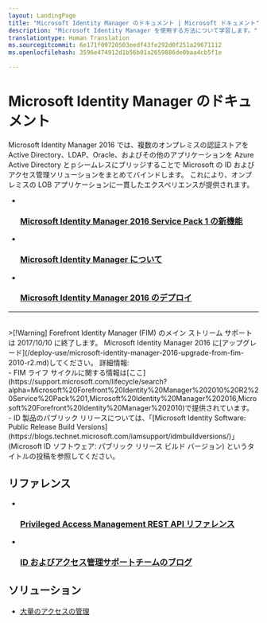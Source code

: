 ```yaml
---
layout: LandingPage
title: "Microsoft Identity Manager のドキュメント | Microsoft ドキュメント"
description: "Microsoft Identity Manager を使用する方法について学習します。"
translationtype: Human Translation
ms.sourcegitcommit: 6e171f09720503eedf43fe292d0f251a29671112
ms.openlocfilehash: 3596e474912d1b56b01a2659886de0baa4cb5f1e

---
```

# <a name="microsoft-identity-manager-documentation"></a>Microsoft Identity Manager のドキュメント

Microsoft Identity Manager 2016 では、複数のオンプレミスの認証ストアを Active Directory、LDAP、Oracle、およびその他のアプリケーションを Azure Active Directory とｐシームレスにブリッジすることで Microsoft の ID およびアクセス管理ソリューションをまとめてバインドします。 これにより、オンプレミスの LOB アプリケーションに一貫したエクスペリエンスが提供されます。

<ul class="panelContent cardsFTitle">
    <li>
        <a href="/microsoft-identity-manager/understand-explore/microsoft-identity-manager-2016-sp1-release-notes">
        <div class="cardSize">
            <div class="cardPadding">
                <div class="card">
                    <div class="cardImageOuter">
                        <div class="cardImage">
                            <img src="/media/common/i_whats-new.svg" alt="" />
                        </div>
                    </div>
                    <div class="cardText">
                        <h3>Microsoft Identity Manager 2016 Service Pack 1 の新機能</h3>
                    </div>
                </div>
            </div>
        </div>
        </a>
    </li>
    <li>
        <a href="/microsoft-identity-manager/understand-explore/microsoft-identity-manager-2016">
        <div class="cardSize">
            <div class="cardPadding">
                <div class="card">
                    <div class="cardImageOuter">
                        <div class="cardImage">
                            <img src="/media/common/i_learn-about.svg" alt="" />
                        </div>
                    </div>
                    <div class="cardText">
                        <h3>Microsoft Identity Manager について</h3>
                    </div>
                </div>
            </div>
        </div>
        </a>
    </li>
    <li>
        <a href="/microsoft-identity-manager/deploy-use/microsoft-identity-manager-deploy">
        <div class="cardSize">
            <div class="cardPadding">
                <div class="card">
                    <div class="cardImageOuter">
                        <div class="cardImage">
                            <img src="/media/common/deploy.svg" alt="" />
                        </div>
                    </div>
                    <div class="cardText">
                        <h3>Microsoft Identity Manager 2016 のデプロイ</h3>
                    </div>
                </div>
            </div>
        </div>
        </a>
    </li>
</ul>

---
<br>
>[!Warning]
Forefront Identity Manager (FIM) のメイン ストリーム サポートは 2017/10/10 に終了します。 Microsoft Identity Manager 2016 に[アップグレード](/deploy-use/microsoft-identity-manager-2016-upgrade-from-fim-2010-r2.md)してください。 詳細情報: </br>  - FIM ライフ サイクルに関する情報は[ここ](https://support.microsoft.com/lifecycle/search?alpha=Microsoft%20Forefront%20Identity%20Manager%202010%20R2%20Service%20Pack%201,Microsoft%20Identity%20Manager%202016,Microsoft%20Forefront%20Identity%20Manager%202010)で提供されています。 </br> - ID 製品のパブリック リリースについては、「[Microsoft Identity Software: Public Release Build Versions](https://blogs.technet.microsoft.com/iamsupport/idmbuildversions/)」(Microsoft ID ソフトウェア: パブリック リリース ビルド バージョン) というタイトルの投稿を参照してください。

<h2>リファレンス</h2>
<ul class="panelContent cardsFTitle">
    <li>
        <a href="/microsoft-identity-manager/reference/privileged-access-management-rest-api-reference">
        <div class="cardSize">
            <div class="cardPadding">
                <div class="card">
                    <div class="cardImageOuter">
                        <div class="cardImage">
                            <img src="/media/common/i_reference.svg" alt="" />
                        </div>
                    </div>
                    <div class="cardText">
                        <h3>Privileged Access Management REST API リファレンス</h3>
                    </div>
                </div>
            </div>
        </div>
        </a>
    </li>
    <li>
        <a href="https://blogs.technet.microsoft.com/iamsupport/">
        <div class="cardSize">
            <div class="cardPadding">
                <div class="card">
                    <div class="cardImageOuter">
                        <div class="cardImage">
                            <img src="/media/common/i_blog.svg" alt="" />
                        </div>
                    </div>
                    <div class="cardText">
                        <h3>ID およびアクセス管理サポートチームのブログ</h3>
                    </div>
                </div>
            </div>
        </div>
        </a>
    </li>
</ul>

<h2>ソリューション</h2>
<ul class="panelContent cardsW">
    <li>
        <div class="cardSize">
            <div class="cardPadding">
                <div class="card">
                    <div class="cardText">
                        <p><a href="/enterprise-mobility-security/solutions/manage-access-at-scale">大量のアクセスの管理</a></p>
                    </div>
                </div>
            </div>
        </div>
    </li>
</ul>



<!--HONumber=Feb17_HO4-->


